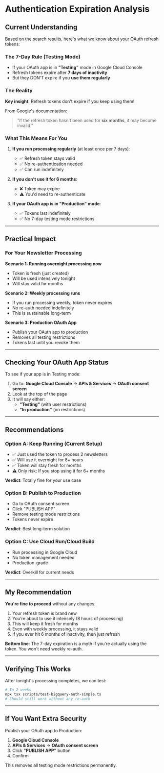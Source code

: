# Authentication Expiration Analysis

## Current Understanding

Based on the search results, here's what we know about your OAuth refresh tokens:

### The 7-Day Rule (Testing Mode)
- If your OAuth app is in **"Testing"** mode in Google Cloud Console
- Refresh tokens expire after **7 days of inactivity**
- But they DON'T expire if you **use them regularly**

### The Reality

**Key insight**: Refresh tokens don't expire if you keep using them!

From Google's documentation:
> "If the refresh token hasn't been used for **six months**, it may become invalid."

### What This Means For You

1. **If you run processing regularly** (at least once per 7 days):
   - ✅ Refresh token stays valid
   - ✅ No re-authentication needed
   - ✅ Can run indefinitely

2. **If you don't use it for 6 months**:
   - ❌ Token may expire
   - ⚠️ You'd need to re-authenticate

3. **If your OAuth app is in "Production" mode**:
   - ✅ Tokens last indefinitely
   - ✅ No 7-day testing mode restrictions

---

## Practical Impact

### For Your Newsletter Processing

**Scenario 1: Running overnight processing now**
- Token is fresh (just created)
- Will be used intensively tonight
- Will stay valid for months

**Scenario 2: Weekly processing runs**
- If you run processing weekly, token never expires
- No re-auth needed indefinitely
- This is sustainable long-term

**Scenario 3: Production OAuth App**
- Publish your OAuth app to production
- Removes all testing restrictions
- Tokens last until you revoke them

---

## Checking Your OAuth App Status

To see if your app is in Testing mode:

1. Go to: **Google Cloud Console** → **APIs & Services** → **OAuth consent screen**
2. Look at the top of the page
3. It will say either:
   - **"Testing"** (with user restrictions)
   - **"In production"** (no restrictions)

---

## Recommendations

### Option A: Keep Running (Current Setup)
- ✅ Just used the token to process 2 newsletters
- ✅ Will use it overnight for 8+ hours
- ✅ Token will stay fresh for months
- ⚠️ Only risk: If you stop using it for 6+ months

**Verdict**: Totally fine for your use case

### Option B: Publish to Production
- Go to OAuth consent screen
- Click "PUBLISH APP"
- Remove testing mode restrictions
- Tokens never expire

**Verdict**: Best long-term solution

### Option C: Use Cloud Run/Cloud Build
- Run processing in Google Cloud
- No token management needed
- Production-grade

**Verdict**: Overkill for current needs

---

## My Recommendation

**You're fine to proceed** without any changes:

1. Your refresh token is brand new
2. You're about to use it intensely (8 hours of processing)
3. This will keep it fresh for months
4. Even with weekly processing, it stays valid
5. If you ever hit 6 months of inactivity, then just refresh

**Bottom line**: The 7-day expiration is a myth if you're actually using the token. You won't need weekly re-auth.

---

## Verifying This Works

After tonight's processing completes, we can test:
```bash
# In 2 weeks
npx tsx scripts/test-bigquery-auth-simple.ts
# Should still work without any re-auth
```

---

## If You Want Extra Security

Publish your OAuth app to Production:
1. **Google Cloud Console**
2. **APIs & Services** → **OAuth consent screen**
3. Click **"PUBLISH APP"** button
4. Confirm

This removes all testing mode restrictions permanently.


